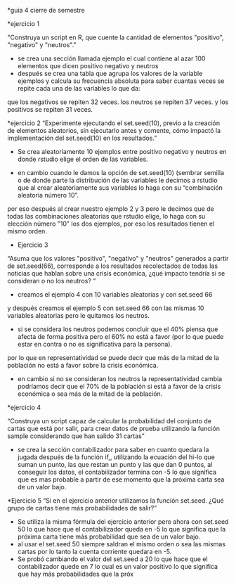*guia 4 cierre de semestre


*ejercicio 1

"Construya un script en R, que cuente la cantidad de elementos "positivo", "negativo" y "neutros"."

- se crea una sección llamada ejemplo el cual contiene al azar 100 elementos que dicen positivo negativo y neutros
- después se crea una tabla que agrupa los valores de la variable ejemplos y calcula su frecuencia absoluta para saber
cuantas veces se repite cada una de las variables lo que da:

que los negativos se repiten 32 veces.
los neutros se repiten 37 veces.
y los positivos se repiten 31 veces.

*ejercicio 2
“Experimente ejecutando el set.seed(10), previo a la creación de elementos aleatorios, sin ejecutarlo antes y comente, cómo impactó la implementación del set.seed(10) en los resultados.”

- Se crea aleatoriamente 10 ejemplos entre positivo negativo y neutros en donde rstudio elige el orden de las variables.

- en cambio cuando le damos la opción de set.seed(10) (sembrar semilla o de donde parte la distribución de las variables le decimos a rstudio que al crear aleatoriamente sus variables lo haga con su “combinación aleatoria número 10”.

por eso después al crear nuestro ejemplo 2 y 3 pero le decimos que de todas las combinaciones aleatorias que rstudio elige, lo haga con su elección número "10" los dos ejemplos, por eso los resultados tienen el mismo orden.


* Ejercicio 3

“Asuma que los valores "positivo", "negativo" y "neutros" generados a partir de set.seed(66), corresponde a los resultados recolectados de todas las noticias que hablan sobre una crisis económica, ¿qué impacto tendría si se consideran o no los neutros? “

- creamos el ejemplo 4 con 10 variables aleatorias y con set.seed 66

y después creamos el ejemplo 5 con set.seed 66 con las mismas 10 variables aleatorias pero le quitamos los neutros.

- si se considera los neutros podemos concluir que el 40% piensa que afecta de forma positiva
pero el 60% no está a favor (por lo que puede estar en contra o no es significativa para la persona).

por lo que en representatividad se puede decir que más de la mitad de la población no está a favor sobre la crisis económica.

- en cambio si no se consideran los neutros la representatividad cambia
podríamos decir que el 70% de la población si está a favor de la crisis económica o sea más de la mitad de la población.


*ejercicio 4

“Construya un script capaz de calcular la probabilidad del conjunto de cartas que está por salir, para crear datos de prueba utilizando la función sample considerando que han salido 31 cartas”

- se crea la sección contabilizador para saber en cuanto quedara la jugada después de la función if,, utilizando la ecuación del hi-lo que suman un punto, las que restan un punto y las que dan 0 puntos, al conseguir los datos, el contabilizador termina con -5 lo que significa que es mas probable a partir de ese momento que la próxima carta sea de un valor bajo.

*Ejercicio 5
“Si en el ejercicio anterior utilizamos la función set.seed. ¿Qué grupo de cartas tiene más probabilidades de salir?”
- Se utiliza la misma fórmula del ejercicio anterior pero ahora con set.seed 50 lo que hace que el contabilizador queda en -5 lo que significa que la próxima carta tiene más probabilidad que sea de un valor bajo.
- al usar el set.seed 50 siempre saldran el mismo orden o sea las mismas cartas por lo tanto la cuenta corriente quedara en -5.
- Se probó cambiando el valor del set.seed a 20 lo que hace que el contabilizador quede en 7 lo cual es un valor positivo lo que significa que hay más probabilidades que la próx




